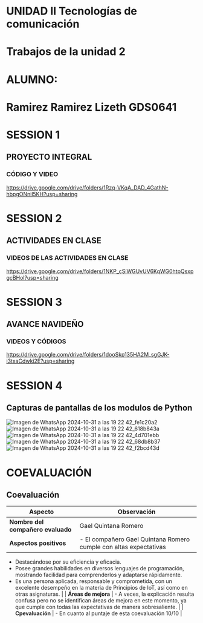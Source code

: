 # UNIDAD II Tecnologías de comunicación
# Trabajos de la unidad 2

# ALUMNO: 
# Ramirez Ramirez Lizeth GDS0641

# SESSION 1
## PROYECTO INTEGRAL
### CÓDIGO Y VIDEO
https://drive.google.com/drive/folders/1Rzq-VKqA_DAD_4GathN-hbpgONnil5KH?usp=sharing

# SESSION 2
## ACTIVIDADES EN CLASE
### VIDEOS DE LAS ACTIVIDADES EN CLASE
https://drive.google.com/drive/folders/1NKP_cSiWGUvUV6KqWG0htpQsxpgcBHol?usp=sharing

# SESSION 3
## AVANCE NAVIDEÑO 
### VIDEOS Y CÓDIGOS
https://drive.google.com/drive/folders/1dooSkp135HA2M_sgGJK-i3txaCdwki2E?usp=sharing

# SESSION 4
## Capturas de pantallas de los modulos de Python
![Imagen de WhatsApp 2024-10-31 a las 19 22 42_fe1c20a2](https://github.com/user-attachments/assets/e60eb1f5-4439-42e2-b41c-49da873da69f)
![Imagen de WhatsApp 2024-10-31 a las 19 22 42_618b843a](https://github.com/user-attachments/assets/05403f23-8c70-4bc5-ab10-c60d81403380)
![Imagen de WhatsApp 2024-10-31 a las 19 22 42_4d701ebb](https://github.com/user-attachments/assets/cf6e4011-9944-47b5-a3f8-3e7ba8122a62)
![Imagen de WhatsApp 2024-10-31 a las 19 22 42_68db8b37](https://github.com/user-attachments/assets/a36a5594-f434-43e3-b713-5675eb75872a)
![Imagen de WhatsApp 2024-10-31 a las 19 22 42_f2bcd43d](https://github.com/user-attachments/assets/020d7ab2-4f00-43fc-9619-ad48db21641f)

# COEVALUACIÓN
## Coevaluación

| Aspecto                           | Observación                                                                                                   |
|-----------------------------------|---------------------------------------------------------------------------------------------------------------|
| **Nombre del compañero evaluado** | Gael Quintana Romero                                                                                      |
| **Aspectos positivos**            | - El compañero Gael Quintana Romero cumple con altas expectativas
- Destacándose por su eficiencia y eficacia.
- Posee grandes habilidades en diversos lenguajes de programación, mostrando facilidad para comprenderlos y adaptarse rápidamente.
- Es una persona aplicada, responsable y comprometida, con un excelente desempeño en la materia de Principios de IoT, así como en otras asignaturas. |
| **Áreas de mejora**               | - A veces, la explicación resulta confusa pero no se identifican áreas de mejora en este momento, ya que cumple con todas las expectativas de manera sobresaliente. |
| **Cpevaluación**  | - En cuanto al puntaje de esta coevaluación 10/10 |





